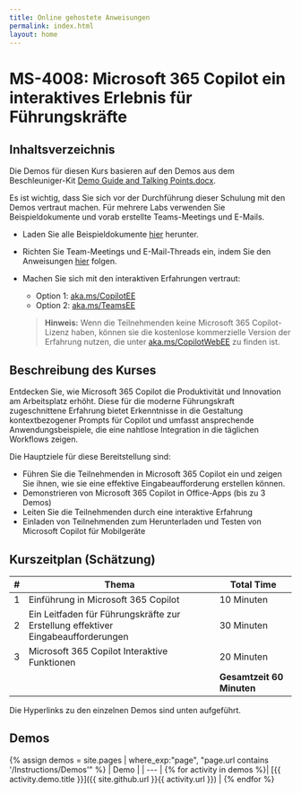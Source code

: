 ```yaml
---
title: Online gehostete Anweisungen
permalink: index.html
layout: home
---
```


# MS-4008: Microsoft 365 Copilot ein interaktives Erlebnis für Führungskräfte 

## Inhaltsverzeichnis

Die Demos für diesen Kurs basieren auf den Demos aus dem Beschleuniger-Kit [Demo Guide and Talking Points.docx](https://microsoft.seismic.com/Link/Content/DCJC9CXBThjcFGfJjJXMQ2jXqfCG).

Es ist wichtig, dass Sie sich vor der Durchführung dieser Schulung mit den Demos vertraut machen. Für mehrere Labs verwenden Sie Beispieldokumente und vorab erstellte Teams-Meetings und E-Mails.

- Laden Sie alle Beispieldokumente [hier](https://github.com/MicrosoftLearning/MS-4008-Microsoft-365-Copilot-Interactive-Experience-for-Executives/tree/master/ResourceFiles) herunter.
- Richten Sie Team-Meetings und E-Mail-Threads ein, indem Sie den Anweisungen [hier](https://microsoft.seismic.com/Link/Content/DCFPQWmT2DMXC8WJjgjP4H44GWXG) folgen.
- Machen Sie sich mit den interaktiven Erfahrungen vertraut:
    - Option 1: [aka.ms/CopilotEE](https://aka.ms/CopilotEE)
    - Option 2: [aka.ms/TeamsEE](https://aka.ms/TeamsEE)

    > **Hinweis:** Wenn die Teilnehmenden keine Microsoft 365 Copilot-Lizenz haben, können sie die kostenlose kommerzielle Version der Erfahrung nutzen, die unter [aka.ms/CopilotWebEE](https://aka.ms/CopilotWebEE) zu finden ist.

## Beschreibung des Kurses

Entdecken Sie, wie Microsoft 365 Copilot die Produktivität und Innovation am Arbeitsplatz erhöht. Diese für die moderne Führungskraft zugeschnittene Erfahrung bietet Erkenntnisse in die Gestaltung kontextbezogener Prompts für Copilot und umfasst ansprechende Anwendungsbeispiele, die eine nahtlose Integration in die täglichen Workflows zeigen.

Die Hauptziele für diese Bereitstellung sind:

- Führen Sie die Teilnehmenden in Microsoft 365 Copilot ein und zeigen Sie ihnen, wie sie eine effektive Eingabeaufforderung erstellen können.
- Demonstrieren von Microsoft 365 Copilot in Office-Apps (bis zu 3 Demos)
- Leiten Sie die Teilnehmenden durch eine interaktive Erfahrung
- Einladen von Teilnehmenden zum Herunterladen und Testen von Microsoft Copilot für Mobilgeräte

## Kurszeitplan (Schätzung) 

| # | Thema                                 | Total Time      |
|---|---------------------------------------|-----------------|
| 1 | Einführung in Microsoft 365 Copilot | 10 Minuten    |
| 2 | Ein Leitfaden für Führungskräfte zur Erstellung effektiver Eingabeaufforderungen | 30 Minuten      |
| 3 | Microsoft 365 Copilot Interaktive Funktionen  | 20 Minuten      |
|   |                                       | **Gesamtzeit 60 Minuten** |


Die Hyperlinks zu den einzelnen Demos sind unten aufgeführt.

## Demos

{% assign demos = site.pages | where_exp:"page", "page.url contains '/Instructions/Demos'" %}
| Demo |
| --- |
{% for activity in demos  %}| [{{ activity.demo.title }}]({{ site.github.url }}{{ activity.url }}) |
{% endfor %}
